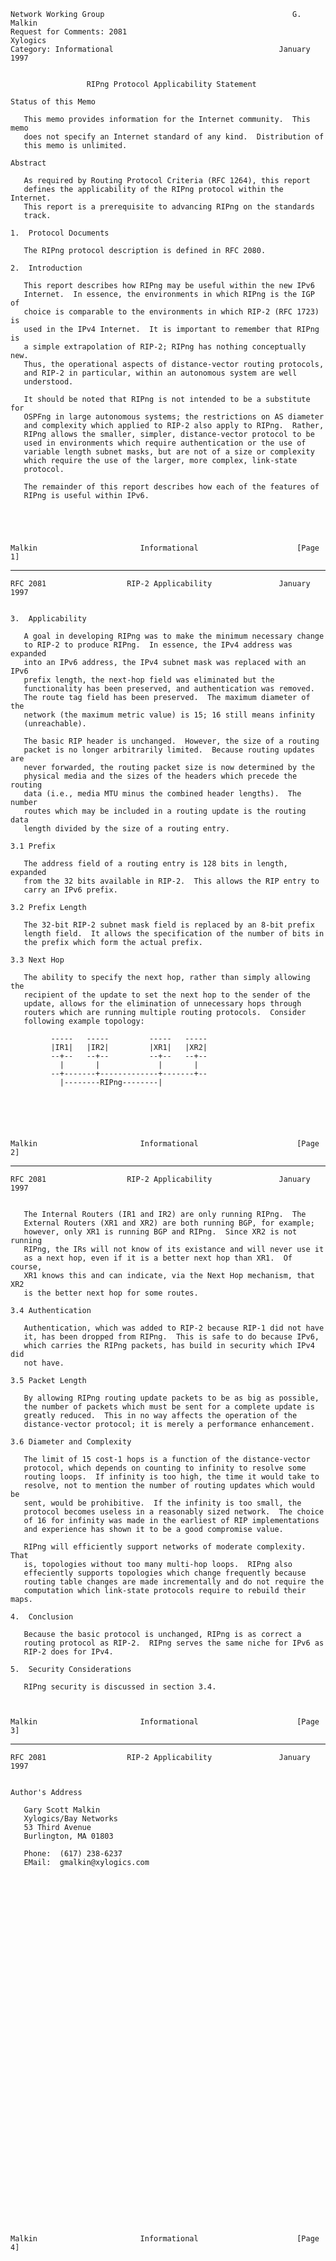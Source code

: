     Network Working Group                                          G. Malkin
    Request for Comments: 2081                                      Xylogics
    Category: Informational                                     January 1997


                     RIPng Protocol Applicability Statement

    Status of this Memo

       This memo provides information for the Internet community.  This memo
       does not specify an Internet standard of any kind.  Distribution of
       this memo is unlimited.

    Abstract

       As required by Routing Protocol Criteria (RFC 1264), this report
       defines the applicability of the RIPng protocol within the Internet.
       This report is a prerequisite to advancing RIPng on the standards
       track.

    1.  Protocol Documents

       The RIPng protocol description is defined in RFC 2080.

    2.  Introduction

       This report describes how RIPng may be useful within the new IPv6
       Internet.  In essence, the environments in which RIPng is the IGP of
       choice is comparable to the environments in which RIP-2 (RFC 1723) is
       used in the IPv4 Internet.  It is important to remember that RIPng is
       a simple extrapolation of RIP-2; RIPng has nothing conceptually new.
       Thus, the operational aspects of distance-vector routing protocols,
       and RIP-2 in particular, within an autonomous system are well
       understood.

       It should be noted that RIPng is not intended to be a substitute for
       OSPFng in large autonomous systems; the restrictions on AS diameter
       and complexity which applied to RIP-2 also apply to RIPng.  Rather,
       RIPng allows the smaller, simpler, distance-vector protocol to be
       used in environments which require authentication or the use of
       variable length subnet masks, but are not of a size or complexity
       which require the use of the larger, more complex, link-state
       protocol.

       The remainder of this report describes how each of the features of
       RIPng is useful within IPv6.





    Malkin                       Informational                      [Page 1]

------------------------------------------------------------------------

``` newpage
RFC 2081                  RIP-2 Applicability               January 1997


3.  Applicability

   A goal in developing RIPng was to make the minimum necessary change
   to RIP-2 to produce RIPng.  In essence, the IPv4 address was expanded
   into an IPv6 address, the IPv4 subnet mask was replaced with an IPv6
   prefix length, the next-hop field was eliminated but the
   functionality has been preserved, and authentication was removed.
   The route tag field has been preserved.  The maximum diameter of the
   network (the maximum metric value) is 15; 16 still means infinity
   (unreachable).

   The basic RIP header is unchanged.  However, the size of a routing
   packet is no longer arbitrarily limited.  Because routing updates are
   never forwarded, the routing packet size is now determined by the
   physical media and the sizes of the headers which precede the routing
   data (i.e., media MTU minus the combined header lengths).  The number
   routes which may be included in a routing update is the routing data
   length divided by the size of a routing entry.

3.1 Prefix

   The address field of a routing entry is 128 bits in length, expanded
   from the 32 bits available in RIP-2.  This allows the RIP entry to
   carry an IPv6 prefix.

3.2 Prefix Length

   The 32-bit RIP-2 subnet mask field is replaced by an 8-bit prefix
   length field.  It allows the specification of the number of bits in
   the prefix which form the actual prefix.

3.3 Next Hop

   The ability to specify the next hop, rather than simply allowing the
   recipient of the update to set the next hop to the sender of the
   update, allows for the elimination of unnecessary hops through
   routers which are running multiple routing protocols.  Consider
   following example topology:

         -----   -----         -----   -----
         |IR1|   |IR2|         |XR1|   |XR2|
         --+--   --+--         --+--   --+--
           |       |             |       |
         --+-------+-------------+-------+--
           |--------RIPng--------|






Malkin                       Informational                      [Page 2]
```

------------------------------------------------------------------------

``` newpage
RFC 2081                  RIP-2 Applicability               January 1997


   The Internal Routers (IR1 and IR2) are only running RIPng.  The
   External Routers (XR1 and XR2) are both running BGP, for example;
   however, only XR1 is running BGP and RIPng.  Since XR2 is not running
   RIPng, the IRs will not know of its existance and will never use it
   as a next hop, even if it is a better next hop than XR1.  Of course,
   XR1 knows this and can indicate, via the Next Hop mechanism, that XR2
   is the better next hop for some routes.

3.4 Authentication

   Authentication, which was added to RIP-2 because RIP-1 did not have
   it, has been dropped from RIPng.  This is safe to do because IPv6,
   which carries the RIPng packets, has build in security which IPv4 did
   not have.

3.5 Packet Length

   By allowing RIPng routing update packets to be as big as possible,
   the number of packets which must be sent for a complete update is
   greatly reduced.  This in no way affects the operation of the
   distance-vector protocol; it is merely a performance enhancement.

3.6 Diameter and Complexity

   The limit of 15 cost-1 hops is a function of the distance-vector
   protocol, which depends on counting to infinity to resolve some
   routing loops.  If infinity is too high, the time it would take to
   resolve, not to mention the number of routing updates which would be
   sent, would be prohibitive.  If the infinity is too small, the
   protocol becomes useless in a reasonably sized network.  The choice
   of 16 for infinity was made in the earliest of RIP implementations
   and experience has shown it to be a good compromise value.

   RIPng will efficiently support networks of moderate complexity.  That
   is, topologies without too many multi-hop loops.  RIPng also
   effeciently supports topologies which change frequently because
   routing table changes are made incrementally and do not require the
   computation which link-state protocols require to rebuild their maps.

4.  Conclusion

   Because the basic protocol is unchanged, RIPng is as correct a
   routing protocol as RIP-2.  RIPng serves the same niche for IPv6 as
   RIP-2 does for IPv4.

5.  Security Considerations

   RIPng security is discussed in section 3.4.



Malkin                       Informational                      [Page 3]
```

------------------------------------------------------------------------

``` newpage
RFC 2081                  RIP-2 Applicability               January 1997


Author's Address

   Gary Scott Malkin
   Xylogics/Bay Networks
   53 Third Avenue
   Burlington, MA 01803

   Phone:  (617) 238-6237
   EMail:  gmalkin@xylogics.com










































Malkin                       Informational                      [Page 4]
```
